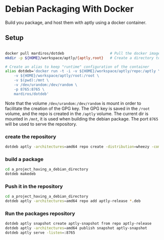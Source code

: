 # Debian Packaging With Docker


Build you package, and host them with aptly using a docker container.


## Setup

```bash

docker pull mardiros/dotdeb                     # Pull the docker image
mkdir -p ${HOME}/workspace/aptly/{aptly,root}   # Create a directory to mount volumes

# Create an alias to keep "runtime" configuration of the container
alias dotdeb='docker run -t -i -v ${HOME}/workspace/aptly/repo:/aptly \
    -v ${HOME}/workspace/aptly/root:/root \
    -v $(pwd):/mnt \
    -v /dev/urandom:/dev/random \
    -p 8765:8765 \
    mardiros/dotdeb'

```

Note that the volume `/dev/urandom:/dev/random` is mount in order to
facilitate the creation of the GPG key. The GPG key is saved in the `/root` volume,
and the repo is created in the `/aptly` volume.
The current dir is mounted in `/mnt`, it is used when building the debian package.
The port `8765` will be used to serve the repository.

### create the repository

```bash
dotdeb aptly -architectures=amd64 repo create -distribution=wheezy -component=main aptly-release
```


### build a package
```bash
cd a_project_having_a_debian_directory
dotdeb makedeb
```

### Push it in the repository

```bash
cd a_project_having_a_debian_directory
dotdeb aptly -architectures=amd64 repo add aptly-release *.deb
```

### Run the packages repository

```bash
dotdeb aptly snapshot create aptly-snapshot from repo aptly-release 
dotdeb aptly -architectures=amd64 publish snapshot aptly-snapshot 
dotdeb aptly serve -listen=:8765
```

